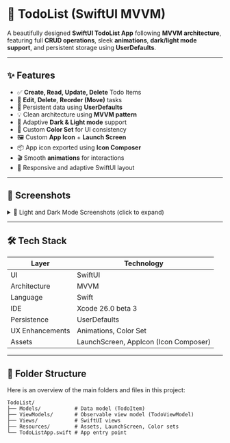 # 📝 TodoList (SwiftUI MVVM)

A beautifully designed **SwiftUI TodoList App** following **MVVM architecture**, featuring full **CRUD operations**, sleek **animations**, **dark/light mode support**, and persistent storage using **UserDefaults**.

---

## ✨ Features

- ✅ **Create, Read, Update, Delete** Todo Items  
- 🔄 **Edit**, **Delete**, **Reorder (Move)** tasks
- 💾 Persistent data using **UserDefaults**
- 💡 Clean architecture using **MVVM pattern**
- 🌙 Adaptive **Dark & Light mode** support
- 🎨 Custom **Color Set** for UI consistency
- 🖼️ Custom **App Icon** + **Launch Screen**
- 📦 App icon exported using **Icon Composer**
- 🎬 Smooth **animations** for interactions
- 📱 Responsive and adaptive SwiftUI layout

---

## 📸 Screenshots

<details>
  <summary>📸 Light and Dark Mode Screenshots (click to expand)</summary>

  <p align="center">
    <img src="https://github.com/user-attachments/assets/5d6d417c-fa58-46b3-aed8-bce01f1f519c" width="300"/><br/>
    <em>🌞 Light Mode</em>
  </p>

  <p align="center">
    <img src="https://github.com/user-attachments/assets/f43e2535-a4eb-4317-879e-ab910a9509f3" width="300"/><br/>
    <em>🌙 Dark Mode</em>
  </p>

</details>

---

## 🛠️ Tech Stack

| Layer            | Technology   |
|------------------|--------------|
| UI               | SwiftUI      |
| Architecture     | MVVM         |
| Language         | Swift        |
| IDE              | Xcode 26.0 beta 3     |
| Persistence      | UserDefaults |
| UX Enhancements  | Animations, Color Set |
| Assets           | LaunchScreen, AppIcon (Icon Composer) |

---

## 📂 Folder Structure

Here is an overview of the main folders and files in this project:

```plaintext
TodoList/
├── Models/           # Data model (TodoItem)
├── ViewModels/       # Observable view model (TodoViewModel)
├── Views/            # SwiftUI views
├── Resources/        # Assets, LaunchScreen, Color sets
└── TodoListApp.swift # App entry point
```

